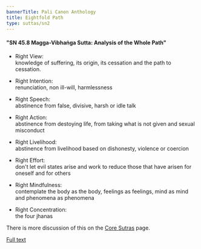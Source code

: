 ```yaml
---
bannerTitle: Pali Canon Anthology
title: Eightfold Path
type: suttas/sn2
---
```


#### "SN 45.8 Magga-Vibhaṅga Sutta: Analysis of the Whole Path"

- Right View:  
    knowledge of suffering, its origin, its cessation and the path to cessation.

- Right Intention:  
    renunciation, non ill-will, harmlessness

- Right Speech:  
    abstinence from false, divisive, harsh or idle talk

- Right Action:  
    abstinence from destoying life, from taking what is not given and sexual misconduct

- Right Livelihood:  
    abstinence from livelihood based on dishonesty, violence or coercion

- Right Effort:  
    don't let evil states arise and work to reduce those that have arisen for oneself and for others

- Right Mindfulness:  
    contemplate the body as the body, feelings as feelings, mind as mind and phenomena as phenomena

- Right Concentration:  
    the four jhanas
    
There is more discussion of this on the [Core Sutras](/suttas/core-suttas/#magga) page.


[Full text](https://www.dhammatalks.org/suttas/SN/SN45_8.html)
